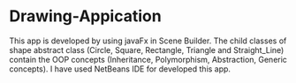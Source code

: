 # Drawing-Appication
This app is developed by using javaFx in Scene Builder. The child classes of shape abstract class (Circle, Square, Rectangle, Triangle and Straight_Line) contain the OOP concepts (Inheritance, Polymorphism, Abstraction, Generic concepts). I have used NetBeans IDE for developed this app. 
